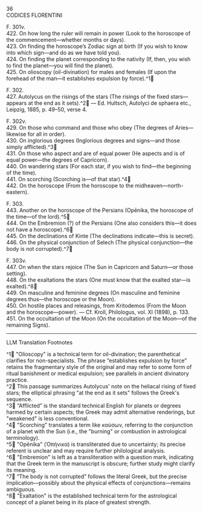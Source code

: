 36  
CODICES FLORENTINI

F. 301v.  
422. On how long the ruler will remain in power (Look to the horoscope of the commencement—whether months or days).  
423. On finding the horoscope’s Zodiac sign at birth (If you wish to know into which sign—and do as we have told you).  
424. On finding the planet corresponding to the nativity (If, then, you wish to find the planet—you will find the planet).  
425. On olioscopy (oil-divination) for males and females (If upon the forehead of the man—it establishes expulsion by force).^1🤖

F. 302.  
427. Autolycus on the risings of the stars (The risings of the fixed stars—appears at the end as it sets).^2🤖 — Ed. Hultsch, Autolyci de sphaera etc., Leipzig, 1885, p. 49–50, verse 4.

F. 302v.  
429. On those who command and those who obey (The degrees of Aries—likewise for all in order).  
430. On inglorious degrees (Inglorious degrees and signs—and those simply afflicted).^3🤖  
431. On those who aspect and are of equal power (He aspects and is of equal power—the degrees of Capricorn).  
440. On wandering stars (For each star, if you wish to find—the beginning of the time).  
441. On scorching (Scorching is—of that star).^4🤖  
442. On the horoscope (From the horoscope to the midheaven—north-eastern).

F. 303.  
443. Another on the horoscope of the Persians (Opēnika, the horoscope of the time—of the lord).^5🤖  
444. On the Embremion (?) of the Persians (One also considers this—it does not have a horoscope).^6🤖  
445. On the declinations of Kinte (The declinations indicate—this is secret).  
446. On the physical conjunction of Selech (The physical conjunction—the body is not corrupted).^7🤖

F. 303v.  
447. On when the stars rejoice (The Sun in Capricorn and Saturn—or those setting).  
448. On the exaltations <of> the stars (One must know that the exalted star—is exalted).^8🤖  
449. On masculine and feminine degrees (On masculine and feminine degrees thus—the horoscope or the Moon).  
450. On hostile places and releasings, from Kritodemos (From the Moon and the horoscope—power). — Cf. Kroll, Philologus, vol. XI (1898), p. 133.  
451. On the occultation of the Moon (On the occultation of the Moon—of the remaining Signs).

---

LLM Translation Footnotes

^1🤖 "Olioscopy" is a technical term for oil-divination; the parenthetical clarifies for non-specialists. The phrase “establishes expulsion by force” retains the fragmentary style of the original and may refer to some form of ritual banishment or medical expulsion; see parallels in ancient divinatory practice.  
^2🤖 This passage summarizes Autolycus' note on the heliacal rising of fixed stars; the elliptical phrasing "at the end as it sets" follows the Greek's sequence.  
^3🤖 “Afflicted” is the standard technical English for planets or degrees harmed by certain aspects; the Greek may admit alternative renderings, but "weakened" is less conventional.  
^4🤖 "Scorching" translates a term like καύσων, referring to the conjunction of a planet with the Sun (i.e., the "burning" or combustion in astrological terminology).  
^5🤖 "Opēnika" (Ὁπήνικα) is transliterated due to uncertainty; its precise referent is unclear and may require further philological analysis.  
^6🤖 "Embremion" is left as a transliteration with a question mark, indicating that the Greek term in the manuscript is obscure; further study might clarify its meaning.  
^7🤖 “The body is not corrupted” follows the literal Greek, but the precise implication—possibly about the physical effects of conjunctions—remains ambiguous.  
^8🤖 "Exaltation" is the established technical term for the astrological concept of a planet being in its place of greatest strength.